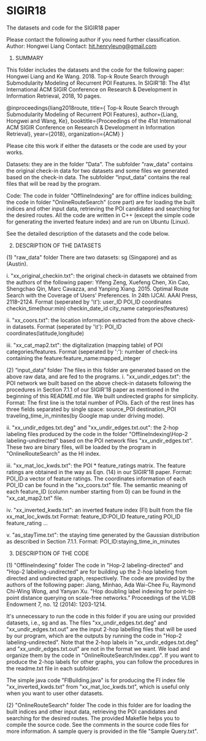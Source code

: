 # SIGIR18
The datasets and code for the SIGIR18 paper

Please contact the following author if you need further classification.
Author:  Hongwei Liang
Contact: hit.henryleung@gmail.com

1. SUMMARY

This folder includes the datasets and the code for the following paper:
Hongwei Liang and Ke Wang. 2018. Top-k Route Search through Submodularity Modeling of Recurrent POI Features. In SIGIR'18: The 41st International ACM SIGIR Conference on Research & Development in Information Retrieval, 2018, 10 pages.

@inproceedings{liang2018route,
  title={ Top-k Route Search through Submodularity Modeling of Recurrent POI Features},
  author={Liang, Hongwei and Wang, Ke},
  booktitle={Proceedings of the 41st International ACM SIGIR Conference on Research & Development in Information Retrieval},
  year={2018},
  organization={ACM}
}

Please cite this work if either the datasets or the code are used by your works.

Datasets: they are in the folder "Data". The subfolder "raw_data" contains the original check-in data for two datasets and some files we generated based on the check-in data. The subfolder “input_data” contains the real files that will be read by the program.

Code: The code in folder "OfflineIndexing" are for offline indices building; the code in folder "OnlineRouteSearch" (core part) are for loading the built indices and other input data, retrieving the POI candidates and searching for the desired routes. All the code are written in C++ (except the simple code for generating the inverted feature index) and are run on Ubuntu (Linux).

See the detailed description of the datasets and the code below.


2. DESCRIPTION OF THE DATASETS

(1) "raw_data" folder
There are two datasets: sg (Singapore) and as (Austin). 

i. "xx_original_checkin.txt": the original check-in datasets we obtained from the authors of the following paper:
Yifeng Zeng, Xuefeng Chen, Xin Cao, Shengchao Qin, Marc Cavazza, and Yanping Xiang. 2015. Optimal Route Search with the Coverage of Users' Preferences. In 24th IJCAI. AAAI Press, 2118–2124.
Format (seperated by '\t'): user_ID	POI_ID	coordinates	checkin_time(hour:min)	checkin_date_id	city_name	categories(features)

ii. "xx_coors.txt": the location information extracted from the above check-in datasets. 
Format (seperated by '\t'): POI_ID	coordinates(latitude,longitude)

iii. "xx_cat_map2.txt": the digitalization (mapping table) of POI categories/features.
Format (seperated by ':'): number of check-ins containing the feature:feature_name:mapped_integer

(2) “input_data” folder
 The files in this folder are generated based on the above raw data, and are fed to the programs.
i. "xx_undir_edges.txt": the POI network we built based on the above check-in datasets following the procedures in Section 7.1.1 of our SIGIR'18 paper as mentioned in the beginning of this README.md file. We built undirected graphs for simplicity.
Format: The first line is the total number of POIs. Each of the rest lines has three fields separated by single space: source_POI destination_POI traveling_time_in_minites(by Google map under driving mode).

ii. "xx_undir_edges.txt.deg" and "xx_undir_edges.txt.out": the 2-hop labeling files produced by the code in the folder "OfflineIndexing\Hop-2 labeling-undirected\" based on the POI network files "xx_undir_edges.txt". These two are binary files, will be loaded by the program in "OnlineRouteSearch\" as the HI index.

iii. "xx_mat_loc_kwds.txt": the POI * feature_ratings matrix. The feature ratings are obtained in the way as Eqn. (14) in our SIGIR'18 paper.
Format: POI_ID:a vector of feature ratings.
The coordinates information of each POI_ID can be found in the "xx_coors.txt" file.
The semantic meaning of each feature_ID (column number starting from 0) can be found in the "xx_cat_map2.txt" file.

iv. "xx_inverted_kwds.txt": an inverted feature index (FI) built from the file xx_mat_loc_kwds.txt
Format: feature_ID:POI_ID feature_rating POI_ID feature_rating ...

v. "as_stayTime.txt":  the staying time generated by the Gaussian distribution as described in Section 7.1.1.
Format: POI_ID:staying_time_in_minutes



3. DESCRIPTION OF THE CODE

(1) "OfflineIndexing" folder
The code in "Hop-2 labeling-directed" and "Hop-2 labeling-undirected" are for building up the 2-hop labeling from directed and undirected graph, respectively. The code are provided by the authors of the following paper:
Jiang, Minhao, Ada Wai-Chee Fu, Raymond Chi-Wing Wong, and Yanyan Xu. "Hop doubling label indexing for point-to-point distance querying on scale-free networks." Proceedings of the VLDB Endowment 7, no. 12 (2014): 1203-1214. 

It's unnecessary to run the code in this folder if you are using our provided datasets, i.e., sg and as. The files "xx_undir_edges.txt.deg" and "xx_undir_edges.txt.out" are the input 2-hop labelling files that will be used by our program, which are the outputs by running the code in "Hop-2 labeling-undirected". 
Note that the 2-hop labels in "xx_undir_edges.txt.deg" and "xx_undir_edges.txt.out" are not in the format we want. We load and organize them by the code in "OnlineRouteSearch/Index.cpp".
If you want to produce the 2-hop labels for other graphs, you can follow the procedures in the readme.txt file in each subfolder.

The simple java code "FIBuilding.java" is for producing the FI index file "xx_inverted_kwds.txt" from "xx_mat_loc_kwds.txt", which is useful only when you want to user other datasets.


(2) "OnlineRouteSearch" folder
The code in this folder are for loading the built indices and other input data, retrieving the POI candidates and searching for the desired routes.
The provided Makefile helps you to compile the source code. See the comments in the source code files for more information.
A sample query is provided in the file "Sample Query.txt".
